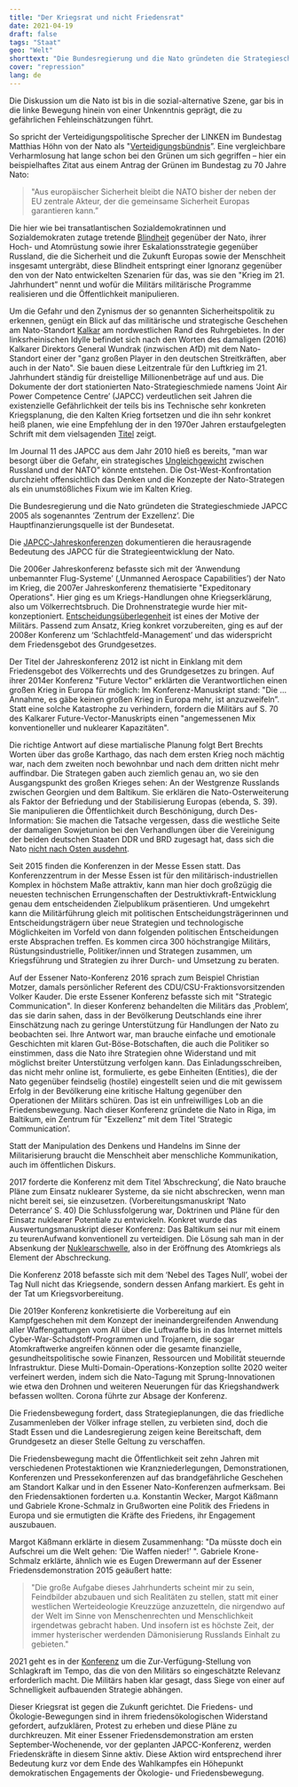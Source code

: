 ```yaml
---
title: "Der Kriegsrat und nicht Friedensrat"
date: 2021-04-19
draft: false
tags: "Staat"
geo: "Welt"
shorttext: "Die Bundesregierung und die Nato gründeten die Strategieschmiede Joint Air Power Competence Centre 2005 als sogenanntes Zentrum der Exzellenz"
cover: "repression"
lang: de
---
```


Die Diskussion um die Nato ist bis in die sozial-alternative Szene, gar bis in die linke Bewegung hinein von einer Unkenntnis geprägt, die zu gefährlichen Fehleinschätzungen führt.

So spricht der Verteidigungspolitische Sprecher der LINKEN im Bundestag Matthias Höhn von der Nato als "[Verteidigungsbündnis](/static/downloads/Debatte_Sicherheitspolitik_MatthiasHo__hn_210117.pdf "Linke  Sicherheitspoli4k")”. Eine vergleichbare Verharmlosung hat lange schon bei den Grünen um sich gegriffen – hier ein beispielhaftes Zitat aus einem Antrag der Grünen im Bundestag zu 70 Jahre Nato:

> "Aus europäischer Sicherheit bleibt die NATO bisher der neben der EU zentrale Akteur, der die gemeinsame Sicherheit Europas garantieren kann.”

Die hier wie bei transatlantischen Sozialdemokratinnen und Sozialdemokraten zutage tretende [Blindheit](/static/downloads/1908979.pdf "70 Jahre NATO") gegenüber der Nato, ihrer Hoch- und Atomrüstung sowie ihrer Eskalationsstrategie gegenüber Russland, die die Sicherheit und die Zukunft Europas sowie der Menschheit insgesamt untergräbt, diese Blindheit entspringt einer Ignoranz gegenüber den von der Nato entwickelten Szenarien für das, was sie den "Krieg im 21. Jahrhundert” nennt und wofür die Militärs militärische Programme realisieren und die Öffentlichkeit manipulieren.

Um die Gefahr und den Zynismus der so genannten Sicherheitspolitik zu erkennen, genügt ein Blick auf das militärische und strategische Geschehen am Nato-Standort [Kalkar](https://rp-online.de/politik/ausland/syrien-russische-kampfjets-verfolgen-deutsche-tornados_aid-9667873 "Syrien: Russische Kampfjets verfolgen deutsche Tornados") am nordwestlichen Rand des Ruhrgebietes. In der linksrheinischen Idylle befindet sich nach den Worten des damaligen (2016) Kalkarer Direktors General Wundrak (inzwischen AfD) mit dem Nato-Standort einer der "ganz großen Player in den deutschen Streitkräften, aber auch in der Nato". Sie bauen diese Leitzentrale für den Luftkrieg im 21. Jahrhundert ständig für dreistellige Millionenbeträge auf und aus. Die Dokumente der dort stationierten Nato-Strategieschmiede namens ‘Joint Air Power Competence Centre’ (JAPCC) verdeutlichen seit Jahren die existenzielle Gefährlichkeit der teils bis ins Technische sehr konkreten Kriegsplanung, die den Kalten Krieg fortsetzen und die ihn sehr konkret heiß planen, wie eine Empfehlung der in den 1970er Jahren erstaufgelegten Schrift mit dem vielsagenden [Titel](https://welt.web25.info/2020/09/20/voelkerrecht-statt-nukleares-inferno/ "Völkerrecht statt nukleares Inferno!") zeigt.

Im Journal 11 des JAPCC aus dem Jahr 2010 hieß es bereits, "man war besorgt über die Gefahr, ein strategisches [Ungleichgewicht](/static/downloads/JAPCC_Journal_Edition_11.pdf "The Journal of the JAPCC 11") zwischen Russland und der NATO” könnte entstehen. Die Ost-West-Konfrontation durchzieht offensichtlich das Denken und die Konzepte der Nato-Strategen als ein unumstößliches Fixum wie im Kalten Krieg.

Die Bundesregierung und die Nato gründeten die Strategieschmiede JAPCC 2005 als sogenanntes ‘Zentrum der Exzellenz’. Die Hauptfinanzierungsquelle ist der Bundesetat.

Die [JAPCC-Jahreskonferenzen](/static/downloads/japcc_journal_Edition_4.pdf "The Journal of the JAPCC") dokumentieren die herausragende Bedeutung des JAPCC für die Strategieentwicklung der Nato.

Die 2006er Jahreskonferenz befasste sich mit der ‘Anwendung unbemannter Flug-Systeme’ (‚Unmanned Aerospace Capabilities’) der Nato im Krieg, die 2007er Jahreskonferenz thematisierte "Expeditonary Operations". Hier ging es um Kriegs-Handlungen ohne Kriegserklärung, also um Völkerrechtsbruch. Die Drohnenstrategie wurde hier mit-konzeptioniert. [Entscheidungsüberlegenheit](/static/downloads/Future_Vector_II_web.pdf "Air & Space POWER in NATO - Future Vector PART 1") ist eines der Motive der Militärs. Passend zum Ansatz, Krieg konkret vorzubereiten, ging es auf der 2008er Konferenz um ‘Schlachtfeld-Management’ und das widerspricht dem Friedensgebot des Grundgesetzes.

Der Titel der Jahreskonferenz 2012 ist nicht in Einklang mit dem Friedensgebot des Völkerrechts und des Grundgesetzes zu bringen. Auf ihrer 2014er Konferenz "Future Vector" erklärten die Verantwortlichen einen großen Krieg in Europa für möglich: Im Konferenz-Manuskript stand: "Die … Annahme, es gäbe keinen großen Krieg in Europa mehr, ist anzuzweifeln”. Statt eine solche Katastrophe zu verhindern, fordern die Militärs auf S. 70 des Kalkarer Future-Vector-Manuskripts einen "angemessenen Mix konventioneller und nuklearer Kapazitäten".

Die richtige Antwort auf diese martialische Planung folgt Bert Brechts Worten über das große Karthago, das nach dem ersten Krieg noch mächtig war, nach dem zweiten noch bewohnbar und nach dem dritten nicht mehr auffindbar. Die Strategen gaben auch ziemlich genau an, wo sie den Ausgangspunkt des großen Krieges sehen: An der Westgrenze Russlands zwischen Georgien und dem Baltikum. Sie erklären die Nato-Osterweiterung als Faktor der Befriedung und der Stabilisierung Europas (ebenda, S. 39). Sie manipulieren die Öffentlichkeit durch Beschönigung, durch Des-Information: Sie machen die Tatsache vergessen, dass die westliche Seite der damaligen Sowjetunion bei den Verhandlungen über die Vereinigung der beiden deutschen Staaten DDR und BRD zugesagt hat, dass sich die Nato [nicht nach Osten ausdehnt](https://www.faz.net/aktuell/politik/ost-erweiterung-der-nato-was-versprach-genscher-12902411.html "Das große Rätsel um Genschers angebliches Versprechen").

Seit 2015 finden die Konferenzen in der Messe Essen statt. Das Konferenzzentrum in der Messe Essen ist für den militärisch-industriellen Komplex in höchstem Maße attraktiv, kann man hier doch großzügig die neuesten technischen Errungenschaften der Destruktivkraft-Entwicklung genau dem entscheidenden Zielpublikum präsentieren. Und umgekehrt kann die Militärführung gleich mit politischen Entscheidungsträgerinnen und Entscheidungsträgern über neue Strategien und technologische Möglichkeiten im Vorfeld von dann folgenden politischen Entscheidungen erste Absprachen treffen. Es kommen circa 300 höchstrangige Militärs, Rüstungsindustrielle, Politiker/innen und Strategen zusammen, um Kriegsführung und Strategien zu ihrer Durch- und Umsetzung zu beraten.

Auf der Essener Nato-Konferenz 2016 sprach zum Beispiel Christian Motzer, damals persönlicher Referent des CDU/CSU-Fraktionsvorsitzenden Volker Kauder. Die erste Essener Konferenz befasste sich mit "Strategic Communication". In dieser Konferenz behandelten die Militärs das ‚Problem‘, das sie darin sahen, dass in der Bevölkerung Deutschlands eine ihrer Einschätzung nach zu geringe Unterstützung für Handlungen der Nato zu beobachten sei. Ihre Antwort war, man brauche einfache und emotionale Geschichten mit klaren Gut-Böse-Botschaften, die auch die Politiker so einstimmen, dass die Nato ihre Strategien ohne Widerstand und mit möglichst breiter Unterstützung verfolgen kann. Das Einladungsschreiben, das nicht mehr online ist, formulierte, es gebe Einheiten (Entities), die der Nato gegenüber feindselig (hostile) eingestellt seien und die mit gewissem Erfolg in der Bevölkerung eine kritische Haltung gegenüber den Operationen der Militärs schüren. Das ist ein unfreiwilliges Lob an die Friedensbewegung. Nach dieser Konferenz gründete die Nato in Riga, im Baltikum, ein Zentrum für "Exzellenz” mit dem Titel ‘Strategic Communication’.

Statt der Manipulation des Denkens und Handelns im Sinne der Militarisierung braucht die Menschheit aber menschliche Kommunikation, auch im öffentlichen Diskurs.

2017 forderte die Konferenz mit dem Titel ‘Abschreckung’, die Nato brauche Pläne zum Einsatz nuklearer Systeme, da sie nicht abschrecken, wenn man nicht bereit sei, sie einzusetzen. (Vorbereitungsmanuskript ‘Nato Deterrance’ S. 40) Die Schlussfolgerung war, Doktrinen und Pläne für den Einsatz nuklearer Potentiale zu entwickeln. Konkret wurde das Auswertungsmanuskript dieser Konferenz: Das Baltikum sei nur mit einem zu teurenAufwand konventionell zu verteidigen. Die Lösung sah man in der Absenkung der [Nuklearschwelle](/static/downloads/JAPCC_Conf_2017_Proceedings_screen.pdf "The Role of Joint Air Power in NATO Deterrence"), also in der Eröffnung des Atomkriegs als Element der Abschreckung.

Die Konferenz 2018 befasste sich mit dem ‘Nebel des Tages Null’, wobei der Tag Null nicht das Kriegsende, sondern dessen Anfang markiert. Es geht in der Tat um Kriegsvorbereitung.

Die 2019er Konferenz konkretisierte die Vorbereitung auf ein Kampfgeschehen mit dem Konzept der ineinandergreifenden Anwendung aller Waffengattungen vom All über die Luftwaffe bis in das Internet mittels Cyber-War-Schadstoff-Programmen und Trojanern, die sogar Atomkraftwerke angreifen können oder die gesamte finanzielle, gesundheitspolitische sowie Finanzen, Ressourcen und Mobilität steuernde Infrastruktur. Diese Multi-Domain-Operations-Konzeption sollte 2020 weiter verfeinert werden, indem sich die Nato-Tagung mit Sprung-Innovationen wie etwa den Drohnen und weiteren Neuerungen für das Kriegshandwerk befassen wollten. Corona führte zur Absage der Konferenz.

Die Friedensbewegung fordert, dass Strategieplanungen, die das friedliche Zusammenleben der Völker infrage stellen, zu verbieten sind, doch die Stadt Essen und die Landesregierung zeigen keine Bereitschaft, dem Grundgesetz an dieser Stelle Geltung zu verschaffen.

Die Friedensbewegung macht die Öffentlichkeit seit zehn Jahren mit verschiedenen Protestaktionen wie Kranzniederlegungen, Demonstrationen, Konferenzen und Pressekonferenzen auf das brandgefährliche Geschehen am Standort Kalkar und in den Essener Nato-Konferenzen aufmerksam. Bei den Friedensaktionen forderten u.a. Konstantin Wecker, Margot Käßmann und Gabriele Krone-Schmalz in Grußworten eine Politik des Friedens in Europa und sie ermutigten die Kräfte des Friedens, ihr Engagement auszubauen.

Margot Käßmann erklärte in diesem Zusammenhang: "Da müsste doch ein Aufschrei um die Welt gehen: ‘Die Waffen nieder!’ ". Gabriele Krone-Schmalz erklärte, ähnlich wie es Eugen Drewermann auf der Essener Friedensdemonstration 2015 geäußert hatte:

> "Die große Aufgabe dieses Jahrhunderts scheint mir zu sein, Feindbilder abzubauen und sich Realitäten zu stellen, statt mit einer westlichen Werteideologie Kreuzzüge anzuzetteln, die nirgendwo auf der Welt im Sinne von Menschenrechten und Menschlichkeit irgendetwas gebracht haben. Und insofern ist es höchste Zeit, der immer hysterischer werdenden Dämonisierung Russlands Einhalt zu gebieten."

2021 geht es in der [Konferenz](https://www.japcc.org/conference/ "Joint Air & Space Power Conference 2021") um die Zur-Verfügung-Stellung von Schlagkraft im Tempo, das die von den Militärs so eingeschätzte Relevanz erforderlich macht. Die Militärs haben klar gesagt, dass Siege von einer auf Schnelligkeit aufbauenden Strategie abhängen.

Dieser Kriegsrat ist gegen die Zukunft gerichtet. Die Friedens- und Ökologie-Bewegungen sind in ihrem friedensökologischen Widerstand gefordert, aufzuklären, Protest zu erheben und diese Pläne zu durchkreuzen. Mit einer Essener Friedensdemonstration am ersten September-Wochenende, vor der geplanten JAPCC-Konferenz, werden Friedenskräfte in diesem Sinne aktiv. Diese Aktion wird entsprechend ihrer Bedeutung kurz vor dem Ende des Wahlkampfes ein Höhepunkt demokratischen Engagements der Ökologie- und Friedensbewegung.
